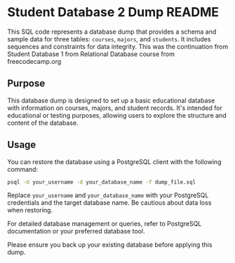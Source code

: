 # Student Database 2 Dump README

This SQL code represents a database dump that provides a schema and sample data for three tables: `courses`, `majors`, and `students`. It includes sequences and constraints for data integrity.
This was the continuation from Student Database 1 from Relational Database course from freecodecamp.org

## Purpose
This database dump is designed to set up a basic educational database with information on courses, majors, and student records. It's intended for educational or testing purposes, allowing users to explore the structure and content of the database.

## Usage
You can restore the database using a PostgreSQL client with the following command:
```bash
psql -U your_username -d your_database_name -f dump_file.sql
```

Replace `your_username` and `your_database_name` with your PostgreSQL credentials and the target database name. Be cautious about data loss when restoring.

For detailed database management or queries, refer to PostgreSQL documentation or your preferred database tool.

Please ensure you back up your existing database before applying this dump.
